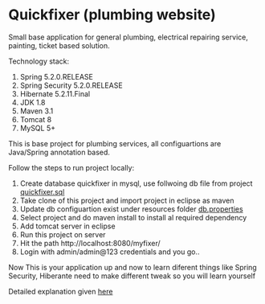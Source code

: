 # Quickfixer (plumbing website)
Small base application for general plumbing, electrical repairing service, painting, ticket based solution. 

Technology stack:

1. Spring 5.2.0.RELEASE
2. Spring Security 5.2.0.RELEASE
3. Hibernate 5.2.11.Final
4. JDK 1.8
5. Maven 3.1
6. Tomcat 8
7. MySQL 5+

This is base project for plumbing services, all configuartions are Java/Spring annotation based.

Follow the steps to run project locally:
1. Create database quickfixer in mysql, use follwoing db file from project [quickfixer.sql](https://github.com/UmeshRajani/plumbing/blob/master/QuickFixer/quickfixer.sql)
2. Take clone of this project and import project in eclipse as maven
3. Update db configuartion exist under resources folder [db.properties](https://github.com/UmeshRajani/plumbing/blob/master/QuickFixer/src/main/resources/db.properties)
4. Select project and do maven install to install al required dependency
5. Add tomcat server in eclipse
6. Run this project on server
7. Hit the path http://localhost:8080/myfixer/
8. Login with admin/admin@123 credentials and you go..

Now This is your application up and now to learn diferent things like Spring Security, Hiberante need to make different tweak so you will learn yourself

Detailed explanation given [here](https://withubr.com/spring5mvc-hibernate5-springsecurity5-annotationconfig)
